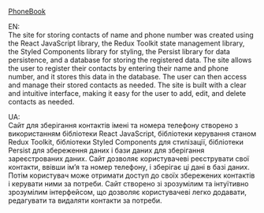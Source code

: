 <a href='https://dimahavr.github.io/goit-react-hw-08-phonebook/'>PhoneBook</a>

EN:
</br>
The site for storing contacts of name and phone number was created using the React JavaScript library, the Redux Toolkit state management library, the Styled Components library for styling, the Persist library for data persistence, and a database for storing the registered data. The site allows the user to register their contacts by entering their name and phone number, and it stores this data in the database. The user can then access and manage their stored contacts as needed. The site is built with a clear and intuitive interface, making it easy for the user to add, edit, and delete contacts as needed. 

UA:
</br>
Сайт для зберігання контактів імені та номера телефону створено з використанням бібліотеки React JavaScript, бібліотеки керування станом Redux Toolkit, бібліотеки Styled Components для стилізації, бібліотеки Persist для збереження даних і бази даних для зберігання зареєстрованих даних. Сайт дозволяє користувачеві реєструвати свої контакти, ввівши ім’я та номер телефону, і зберігає ці дані в базі даних. Потім користувач може отримати доступ до своїх збережених контактів і керувати ними за потреби. Сайт створено зі зрозумілим та інтуїтивно зрозумілим інтерфейсом, що дозволяє користувачеві легко додавати, редагувати та видаляти контакти за потреби.
